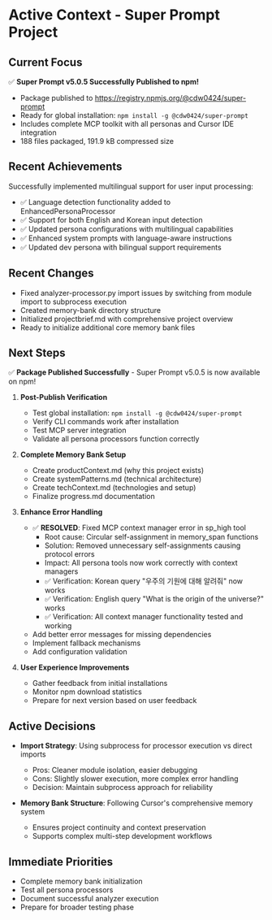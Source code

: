 # Active Context - Super Prompt Project

## Current Focus

✅ **Super Prompt v5.0.5 Successfully Published to npm!**

- Package published to https://registry.npmjs.org/@cdw0424/super-prompt
- Ready for global installation: `npm install -g @cdw0424/super-prompt`
- Includes complete MCP toolkit with all personas and Cursor IDE integration
- 188 files packaged, 191.9 kB compressed size

## Recent Achievements

Successfully implemented multilingual support for user input processing:

- ✅ Language detection functionality added to EnhancedPersonaProcessor
- ✅ Support for both English and Korean input detection
- ✅ Updated persona configurations with multilingual capabilities
- ✅ Enhanced system prompts with language-aware instructions
- ✅ Updated dev persona with bilingual support requirements

## Recent Changes

- Fixed analyzer-processor.py import issues by switching from module import to
  subprocess execution
- Created memory-bank directory structure
- Initialized projectbrief.md with comprehensive project overview
- Ready to initialize additional core memory bank files

## Next Steps

✅ **Package Published Successfully** - Super Prompt v5.0.5 is now available on npm!

1. **Post-Publish Verification**
   - Test global installation: `npm install -g @cdw0424/super-prompt`
   - Verify CLI commands work after installation
   - Test MCP server integration
   - Validate all persona processors function correctly

2. **Complete Memory Bank Setup**
   - Create productContext.md (why this project exists)
   - Create systemPatterns.md (technical architecture)
   - Create techContext.md (technologies and setup)
   - Finalize progress.md documentation

3. **Enhance Error Handling**
   - ✅ **RESOLVED**: Fixed MCP context manager error in sp_high tool
     - Root cause: Circular self-assignment in memory_span functions
     - Solution: Removed unnecessary self-assignments causing protocol errors
     - Impact: All persona tools now work correctly with context managers
     - ✅ Verification: Korean query "우주의 기원에 대해 알려줘" now works
     - ✅ Verification: English query "What is the origin of the universe?" works
     - ✅ Verification: All context manager functionality tested and working
   - Add better error messages for missing dependencies
   - Implement fallback mechanisms
   - Add configuration validation

4. **User Experience Improvements**
   - Gather feedback from initial installations
   - Monitor npm download statistics
   - Prepare for next version based on user feedback

## Active Decisions

- **Import Strategy**: Using subprocess for processor execution vs direct
  imports
  - Pros: Cleaner module isolation, easier debugging
  - Cons: Slightly slower execution, more complex error handling
  - Decision: Maintain subprocess approach for reliability

- **Memory Bank Structure**: Following Cursor's comprehensive memory system
  - Ensures project continuity and context preservation
  - Supports complex multi-step development workflows

## Immediate Priorities

- Complete memory bank initialization
- Test all persona processors
- Document successful analyzer execution
- Prepare for broader testing phase
